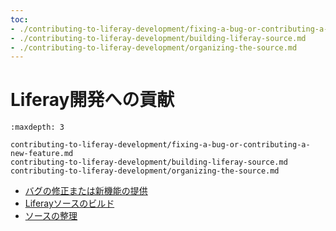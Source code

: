 ```yaml
---
toc:
- ./contributing-to-liferay-development/fixing-a-bug-or-contributing-a-new-feature.md
- ./contributing-to-liferay-development/building-liferay-source.md
- ./contributing-to-liferay-development/organizing-the-source.md
---
```


# Liferay開発への貢献

```{toctree}
:maxdepth: 3

contributing-to-liferay-development/fixing-a-bug-or-contributing-a-new-feature.md
contributing-to-liferay-development/building-liferay-source.md
contributing-to-liferay-development/organizing-the-source.md
```

* [バグの修正または新機能の提供](./contributing-to-liferay-development/fixing-a-bug-or-contributing-a-new-feature.md)
* [Liferayソースのビルド](./contributing-to-liferay-development/building-liferay-source.md)
* [ソースの整理](./contributing-to-liferay-development/organizing-the-source.md)